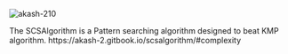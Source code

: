 <p align="left"> <img src="https://komarev.com/ghpvc/?username=akash-210&label=Profile%20views&color=0e75b6&style=flat" alt="akash-210" /> </p>
The SCSAlgorithm is a Pattern searching algorithm designed to beat KMP algorithm.
https://akash-2.gitbook.io/scsalgorithm/#complexity
